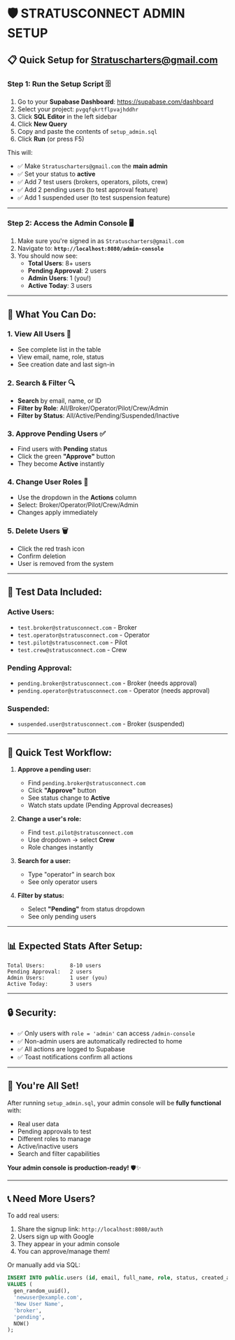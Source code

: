 # 🛡️ STRATUSCONNECT ADMIN SETUP

## 📋 **Quick Setup for Stratuscharters@gmail.com**

### **Step 1: Run the Setup Script** 🗄️

1. Go to your **Supabase Dashboard**: https://supabase.com/dashboard
2. Select your project: `pvgqfqkrtflpvajhddhr`
3. Click **SQL Editor** in the left sidebar
4. Click **New Query**
5. Copy and paste the contents of `setup_admin.sql`
6. Click **Run** (or press F5)

This will:
- ✅ Make `Stratuscharters@gmail.com` the **main admin**
- ✅ Set your status to **active**
- ✅ Add 7 test users (brokers, operators, pilots, crew)
- ✅ Add 2 pending users (to test approval feature)
- ✅ Add 1 suspended user (to test suspension feature)

---

### **Step 2: Access the Admin Console** 🖥️

1. Make sure you're signed in as `Stratuscharters@gmail.com`
2. Navigate to: **`http://localhost:8080/admin-console`**
3. You should now see:
   - **Total Users**: 8+ users
   - **Pending Approval**: 2 users
   - **Admin Users**: 1 (you!)
   - **Active Today**: 3 users

---

## 🎯 **What You Can Do:**

### **1. View All Users** 👥
- See complete list in the table
- View email, name, role, status
- See creation date and last sign-in

### **2. Search & Filter** 🔍
- **Search** by email, name, or ID
- **Filter by Role**: All/Broker/Operator/Pilot/Crew/Admin
- **Filter by Status**: All/Active/Pending/Suspended/Inactive

### **3. Approve Pending Users** ✅
- Find users with **Pending** status
- Click the green **"Approve"** button
- They become **Active** instantly

### **4. Change User Roles** 🔄
- Use the dropdown in the **Actions** column
- Select: Broker/Operator/Pilot/Crew/Admin
- Changes apply immediately

### **5. Delete Users** 🗑️
- Click the red trash icon
- Confirm deletion
- User is removed from the system

---

## 🧪 **Test Data Included:**

### **Active Users:**
- `test.broker@stratusconnect.com` - Broker
- `test.operator@stratusconnect.com` - Operator
- `test.pilot@stratusconnect.com` - Pilot
- `test.crew@stratusconnect.com` - Crew

### **Pending Approval:**
- `pending.broker@stratusconnect.com` - Broker (needs approval)
- `pending.operator@stratusconnect.com` - Operator (needs approval)

### **Suspended:**
- `suspended.user@stratusconnect.com` - Broker (suspended)

---

## 🚀 **Quick Test Workflow:**

1. **Approve a pending user:**
   - Find `pending.broker@stratusconnect.com`
   - Click **"Approve"** button
   - See status change to **Active**
   - Watch stats update (Pending Approval decreases)

2. **Change a user's role:**
   - Find `test.pilot@stratusconnect.com`
   - Use dropdown → select **Crew**
   - Role changes instantly

3. **Search for a user:**
   - Type "operator" in search box
   - See only operator users

4. **Filter by status:**
   - Select **"Pending"** from status dropdown
   - See only pending users

---

## 📊 **Expected Stats After Setup:**

```
Total Users:        8-10 users
Pending Approval:   2 users
Admin Users:        1 user (you)
Active Today:       3 users
```

---

## 🔒 **Security:**

- ✅ Only users with `role = 'admin'` can access `/admin-console`
- ✅ Non-admin users are automatically redirected to home
- ✅ All actions are logged to Supabase
- ✅ Toast notifications confirm all actions

---

## 🎉 **You're All Set!**

After running `setup_admin.sql`, your admin console will be **fully functional** with:
- Real user data
- Pending approvals to test
- Different roles to manage
- Active/inactive users
- Search and filter capabilities

**Your admin console is production-ready!** 🛡️✨

---

## 📞 **Need More Users?**

To add real users:
1. Share the signup link: `http://localhost:8080/auth`
2. Users sign up with Google
3. They appear in your admin console
4. You can approve/manage them!

Or manually add via SQL:
```sql
INSERT INTO public.users (id, email, full_name, role, status, created_at)
VALUES (
  gen_random_uuid(),
  'newuser@example.com',
  'New User Name',
  'broker',
  'pending',
  NOW()
);
```










